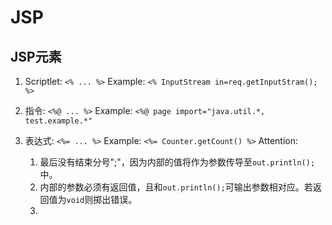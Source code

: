 # JSP

## JSP元素
1. Scriptlet: `<% ... %>`
   Example: `<% InputStream in=req.getInputStram(); %>`

2. 指令: `<%@ ... %>`
   Example: `<%@ page import="java.util.*, test.example.*"`

3. 表达式: `<%= ... %>`
   Example: `<%= Counter.getCount() %>`
   Attention: 
    1. 最后没有结束分号";"，因为内部的值将作为参数传导至`out.println();`中。
    2. 内部的参数必须有返回值，且和`out.println();`可输出参数相对应。若返回值为`void`则掷出错误。
    3. 
